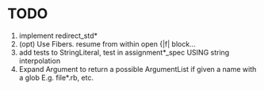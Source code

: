 # TODO

1. implement redirect_std* 
2. (opt) Use Fibers. resume from within open {|f| block...
3. add tests to StringLiteral, test in assignment*_spec USING string interpolation
4. Expand Argument to return a possible ArgumentList if given a name with a glob E.g. file*.rb, etc.

